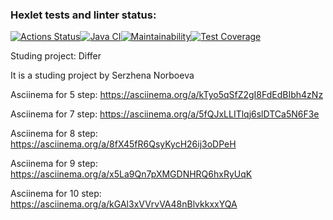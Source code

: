 ### Hexlet tests and linter status:
[![Actions Status](https://github.com/leomaks/java-project-71/actions/workflows/hexlet-check.yml/badge.svg)](https://github.com/leomaks/java-project-71/actions)[![Java CI](https://github.com/leomaks/java-project-71/actions/workflows/main.yml/badge.svg)](https://github.com/leomaks/java-project-71/actions/workflows/main.yml)[![Maintainability](https://api.codeclimate.com/v1/badges/c04124c1652335630e1b/maintainability)](https://codeclimate.com/github/leomaks/java-project-71/maintainability)[![Test Coverage](https://api.codeclimate.com/v1/badges/c04124c1652335630e1b/test_coverage)](https://codeclimate.com/github/leomaks/java-project-71/test_coverage)


Studing project: Differ  

It is a studing project by Serzhena Norboeva  

Asciinema for 5 step: https://asciinema.org/a/kTyo5qSfZ2gI8FdEdBIbh4zNz  

Asciinema for 7 step: https://asciinema.org/a/5fQJxLLITlqj6slDTCa5N6F3e  

Asciinema for 8 step: https://asciinema.org/a/8fX45fR6QsyKycH26ij3oDPeH  

Asciinema for 9 step: https://asciinema.org/a/x5La9Qn7pXMGDNHRQ6hxRyUqK  

Asciinema for 10 step: https://asciinema.org/a/kGAl3xVVrvVA48nBlvkkxxYQA  


